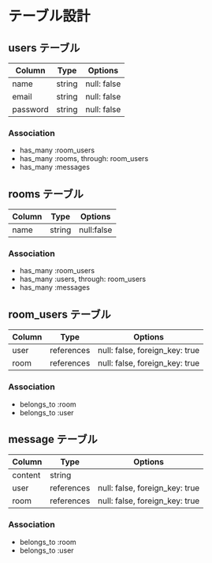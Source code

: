 # テーブル設計

## users テーブル

| Column      | Type      | Options       |
| ----------- | --------- | ------------- |
| name        | string    | null: false   |
| email       | string    | null: false   |
| password    | string    | null: false   |

### Association

- has_many :room_users
- has_many :rooms, through: room_users
- has_many :messages

## rooms テーブル

| Column   | Type    | Options        | 
| -------- | ------- | -------------- |
| name     | string  | null:false     |

### Association

- has_many :room_users
- has_many :users, through: room_users
- has_many :messages

## room_users テーブル

| Column   | Type         | Options                         |
| -------- | ------------ | ------------------------------- |
| user     | references   | null: false, foreign_key: true  |
| room     | references   | null: false, foreign_key: true  |

### Association

- belongs_to :room
- belongs_to :user

## message テーブル

| Column  | Type        | Options                          |
| ------- | ----------- | -------------------------------- |
| content | string      |                                  |
| user    | references  | null: false, foreign_key: true   |
| room    | references  | null: false, foreign_key: true   |

### Association

- belongs_to :room
- belongs_to :user
